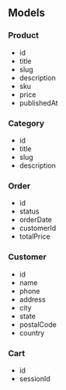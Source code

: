 ## Models

### Product
- id
- title
- slug
- description
- sku
- price
- publishedAt

### Category
- id
- title
- slug
- description

### Order
- id
- status
- orderDate
- customerId
- totalPrice

### Customer
- id
- name
- phone
- address
- city
- state
- postalCode
- country

### Cart
- id
- sessionId
